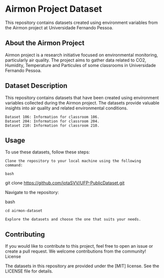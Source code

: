 # Airmon Project Dataset

This repository contains datasets created using environment variables from the Airmon project at Universidade Fernando Pessoa.


## About the Airmon Project

 Airmon project is a research initiative focused on environmental monitoring, particularly air quality. The project aims to gather data related to CO2, Humidity, Temperature and Particules of some classrooms in Universidade Fernando Pessoa.


## Dataset Description

This repository contains datasets that have been created using environment variables collected during the Airmon project. The datasets provide valuable insights into air quality and related environmental conditions.

    Dataset 106: Information for classroom 106.
    Dataset 204: Information for classroom 204.
    Dataset 210: Information for classroom 210.

## Usage

To use these datasets, follow these steps:

    Clone the repository to your local machine using the following command:

    bash

git clone https://github.com/jotaSVV/UFP-PublicDataset.git

Navigate to the repository:

bash

    cd airmon-dataset

    Explore the datasets and choose the one that suits your needs.

## Contributing

If you would like to contribute to this project, feel free to open an issue or create a pull request. We welcome contributions from the community!
License

The datasets in this repository are provided under the [MIT] license. See the LICENSE file for details.
